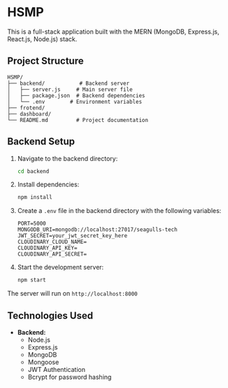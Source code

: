# HSMP
This is a full-stack application built with the MERN (MongoDB, Express.js, React.js, Node.js) stack.

## Project Structure

```
HSMP/
├── backend/           # Backend server
│   ├── server.js     # Main server file
│   ├── package.json  # Backend dependencies
│   └── .env        # Environment variables
├── frotend/
├── dashboard/ 
└── README.md         # Project documentation
```

## Backend Setup

1. Navigate to the backend directory:
   ```bash
   cd backend
   ```

2. Install dependencies:
   ```bash
   npm install
   ```

3. Create a `.env` file in the backend directory with the following variables:
   ```
   PORT=5000
   MONGODB_URI=mongodb://localhost:27017/seagulls-tech
   JWT_SECRET=your_jwt_secret_key_here
   CLOUDINARY_CLOUD_NAME=
   CLOUDINARY_API_KEY=
   CLOUDINARY_API_SECRET=
   ```

4. Start the development server:
   ```bash
   npm start
   ```

The server will run on `http://localhost:8000`

## Technologies Used

- **Backend:**
  - Node.js
  - Express.js
  - MongoDB
  - Mongoose
  - JWT Authentication
  - Bcrypt for password hashing

